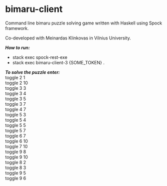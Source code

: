 # bimaru-client

Command line bimaru puzzle solving game written with Haskell using Spock framework.

Co-developed with Meinardas Klinkovas in Vilnius University.

***How to run:***
- stack exec spock-rest-exe
- stack exec bimaru-client-3 {SOME_TOKEN} .

***To solve the puzzle enter:***  
toggle 2 1  
toggle 2 10  
toggle 3 3  
toggle 3 4  
toggle 3 5  
toggle 3 7  
toggle 4 7  
toggle 5 3  
toggle 5 4  
toggle 5 5  
toggle 5 7  
toggle 6 7  
toggle 6 10  
toggle 7 10  
toggle 9 8  
toggle 9 10  
toggle 8 2  
toggle 8 3  
toggle 9 5  
toggle 9 6  
